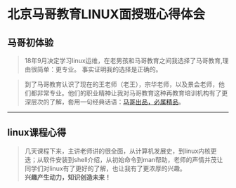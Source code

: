 # 北京马哥教育LINUX面授班心得体会    
## 马哥初体验      
> 18年9月决定学习linux运维，在老男孩和马哥教育之间我选择了马哥教育,理由很简单：更专业。    事实证明我的选择是正确的。</br>
    
> 到了马哥教育认识了现在的王老师（老王），宗华老师，以及景会老师，他们都非常专业。他们的职业精神让我对马哥教育这种再教育培训机构有了更深层次的了解，套用一句经典话语：[马哥出品，必属精品](http://www.magedu.com/)。
***
## linux课程心得  
> 几天课程下来，主讲老师讲的很全面，从计算机发展史，到linux内核更迭；从软件安装到shell介绍，从初始命令到man帮助，老师的声情并茂让同学们对linux有了更好的了解，也让我有了更浓厚的兴趣。  
**兴趣产生动力，知识创造未来！**
